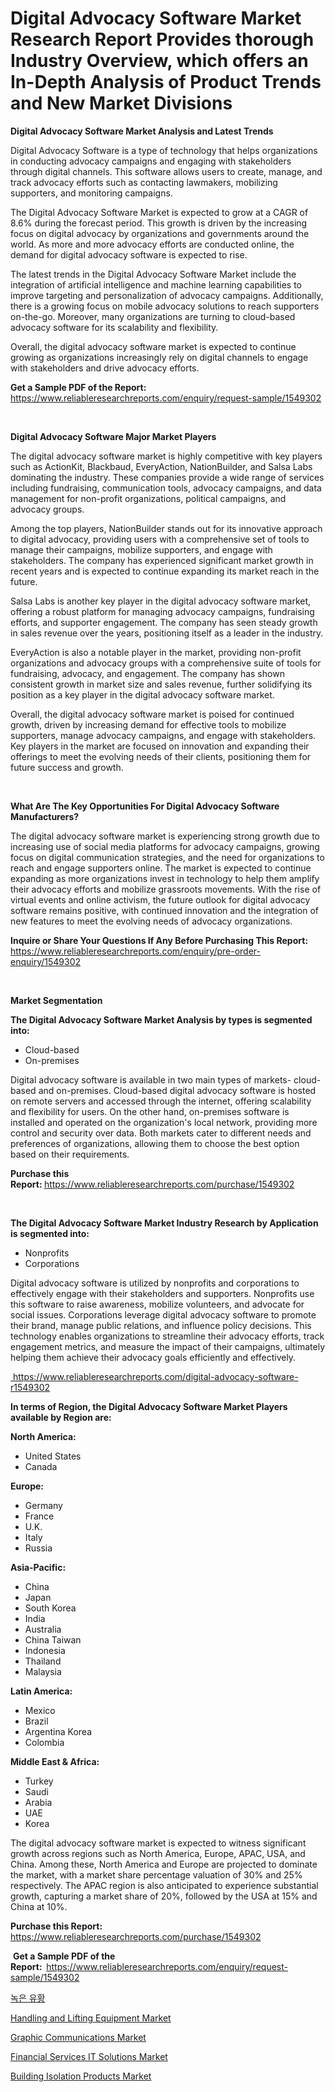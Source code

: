 <p><h1>Digital Advocacy Software Market Research Report Provides thorough Industry Overview, which offers an In-Depth Analysis of Product Trends and New Market Divisions</h1></p><p><strong>Digital Advocacy Software Market Analysis and Latest Trends</strong></p>
<p><p>Digital Advocacy Software is a type of technology that helps organizations in conducting advocacy campaigns and engaging with stakeholders through digital channels. This software allows users to create, manage, and track advocacy efforts such as contacting lawmakers, mobilizing supporters, and monitoring campaigns.</p><p>The Digital Advocacy Software Market is expected to grow at a CAGR of 8.6% during the forecast period. This growth is driven by the increasing focus on digital advocacy by organizations and governments around the world. As more and more advocacy efforts are conducted online, the demand for digital advocacy software is expected to rise.</p><p>The latest trends in the Digital Advocacy Software Market include the integration of artificial intelligence and machine learning capabilities to improve targeting and personalization of advocacy campaigns. Additionally, there is a growing focus on mobile advocacy solutions to reach supporters on-the-go. Moreover, many organizations are turning to cloud-based advocacy software for its scalability and flexibility.</p><p>Overall, the digital advocacy software market is expected to continue growing as organizations increasingly rely on digital channels to engage with stakeholders and drive advocacy efforts.</p></p>
<p><strong>Get a Sample PDF of the Report:&nbsp;</strong> <a href="https://www.reliableresearchreports.com/enquiry/request-sample/1549302">https://www.reliableresearchreports.com/enquiry/request-sample/1549302</a></p>
<p>&nbsp;</p>
<p><strong>Digital Advocacy Software Major Market Players</strong></p>
<p><p>The digital advocacy software market is highly competitive with key players such as ActionKit, Blackbaud, EveryAction, NationBuilder, and Salsa Labs dominating the industry. These companies provide a wide range of services including fundraising, communication tools, advocacy campaigns, and data management for non-profit organizations, political campaigns, and advocacy groups.</p><p>Among the top players, NationBuilder stands out for its innovative approach to digital advocacy, providing users with a comprehensive set of tools to manage their campaigns, mobilize supporters, and engage with stakeholders. The company has experienced significant market growth in recent years and is expected to continue expanding its market reach in the future.</p><p>Salsa Labs is another key player in the digital advocacy software market, offering a robust platform for managing advocacy campaigns, fundraising efforts, and supporter engagement. The company has seen steady growth in sales revenue over the years, positioning itself as a leader in the industry.</p><p>EveryAction is also a notable player in the market, providing non-profit organizations and advocacy groups with a comprehensive suite of tools for fundraising, advocacy, and engagement. The company has shown consistent growth in market size and sales revenue, further solidifying its position as a key player in the digital advocacy software market.</p><p>Overall, the digital advocacy software market is poised for continued growth, driven by increasing demand for effective tools to mobilize supporters, manage advocacy campaigns, and engage with stakeholders. Key players in the market are focused on innovation and expanding their offerings to meet the evolving needs of their clients, positioning them for future success and growth.</p></p>
<p>&nbsp;</p>
<p><strong>What Are The Key Opportunities For Digital Advocacy Software Manufacturers?</strong></p>
<p><p>The digital advocacy software market is experiencing strong growth due to increasing use of social media platforms for advocacy campaigns, growing focus on digital communication strategies, and the need for organizations to reach and engage supporters online. The market is expected to continue expanding as more organizations invest in technology to help them amplify their advocacy efforts and mobilize grassroots movements. With the rise of virtual events and online activism, the future outlook for digital advocacy software remains positive, with continued innovation and the integration of new features to meet the evolving needs of advocacy organizations.</p></p>
<p><strong>Inquire or Share Your Questions If Any Before Purchasing This Report:</strong> <a href="https://www.reliableresearchreports.com/enquiry/pre-order-enquiry/1549302">https://www.reliableresearchreports.com/enquiry/pre-order-enquiry/1549302</a></p>
<p>&nbsp;</p>
<p><strong>Market Segmentation</strong></p>
<p><strong>The Digital Advocacy Software Market Analysis by types is segmented into:</strong></p>
<p><ul><li>Cloud-based</li><li>On-premises</li></ul></p>
<p><p>Digital advocacy software is available in two main types of markets- cloud-based and on-premises. Cloud-based digital advocacy software is hosted on remote servers and accessed through the internet, offering scalability and flexibility for users. On the other hand, on-premises software is installed and operated on the organization's local network, providing more control and security over data. Both markets cater to different needs and preferences of organizations, allowing them to choose the best option based on their requirements.</p></p>
<p><strong>Purchase this Report:&nbsp;</strong><a href="https://www.reliableresearchreports.com/purchase/1549302">https://www.reliableresearchreports.com/purchase/1549302</a></p>
<p>&nbsp;</p>
<p><strong>The Digital Advocacy Software Market Industry Research by Application is segmented into:</strong></p>
<p><ul><li>Nonprofits</li><li>Corporations</li></ul></p>
<p><p>Digital advocacy software is utilized by nonprofits and corporations to effectively engage with their stakeholders and supporters. Nonprofits use this software to raise awareness, mobilize volunteers, and advocate for social issues. Corporations leverage digital advocacy software to promote their brand, manage public relations, and influence policy decisions. This technology enables organizations to streamline their advocacy efforts, track engagement metrics, and measure the impact of their campaigns, ultimately helping them achieve their advocacy goals efficiently and effectively.</p></p>
<p><a href="https://www.reliableresearchreports.com/digital-advocacy-software-r1549302">&nbsp;https://www.reliableresearchreports.com/digital-advocacy-software-r1549302</a></p>
<p><strong>In terms of Region, the Digital Advocacy Software Market Players available by Region are:</strong></p>
<p>
    <p> <strong> North America: </strong>
        <ul>
            <li>United States</li>
            <li>Canada</li>
        </ul>
        </p> 
    <p> <strong> Europe: </strong>
        <ul>
            <li>Germany</li>
            <li>France</li>
            <li>U.K.</li>
            <li>Italy</li>
            <li>Russia</li>
        </ul>
        </p> 
    <p> <strong> Asia-Pacific: </strong>
        <ul>
            <li>China</li>
            <li>Japan</li>
            <li>South Korea</li>
            <li>India</li>
            <li>Australia</li>
            <li>China Taiwan</li>
            <li>Indonesia</li>
            <li>Thailand</li>
            <li>Malaysia</li>
        </ul>
        </p> 
    <p> <strong> Latin America: </strong>
        <ul>
            <li>Mexico</li>
            <li>Brazil</li>
            <li>Argentina Korea</li>
            <li>Colombia</li>
        </ul>
        </p> 
    <p> <strong> Middle East & Africa: </strong>
        <ul>
            <li>Turkey</li>
            <li>Saudi</li>
            <li>Arabia</li>
            <li>UAE</li>
            <li>Korea</li>
        </ul>
    </p>
    </p>
<p><p>The digital advocacy software market is expected to witness significant growth across regions such as North America, Europe, APAC, USA, and China. Among these, North America and Europe are projected to dominate the market, with a market share percentage valuation of 30% and 25% respectively. The APAC region is also anticipated to experience substantial growth, capturing a market share of 20%, followed by the USA at 15% and China at 10%.</p></p>
<p><strong>Purchase this Report: </strong><a href="https://www.reliableresearchreports.com/purchase/1549302">https://www.reliableresearchreports.com/purchase/1549302</a></p>
<p>&nbsp;<strong>Get a Sample PDF of the Report:&nbsp;&nbsp;</strong><a href="https://www.reliableresearchreports.com/enquiry/request-sample/1549302">https://www.reliableresearchreports.com/enquiry/request-sample/1549302</a></p>
<p><strong></strong></p>
<p><p><a href="https://github.com/AlexanderElliott1993/Market-Research-Report-List-2/blob/main/407945158093.md">녹은 유황</a></p><p><a href="https://issuu.com/reportprime-2/docs/handling-and-lifting-equipment-market-size-2030.pp">Handling and Lifting Equipment Market</a></p><p><a href="https://github.com/gcimaudf65/Market-Research-Report-List-2/blob/main/graphic-communications-market.md">Graphic Communications Market</a></p><p><a href="https://github.com/dmmanir420/Market-Research-Report-List-2/blob/main/financial-services-it-solutions-market.md">Financial Services IT Solutions Market</a></p><p><a href="https://www.linkedin.com/pulse/evaluating-global-building-isolation-products-market-trends-qgmqc?trackingId=uWAI%2BaK%2B8%2FW%2Fw3IfS8lK9Q%3D%3D">Building Isolation Products Market</a></p></p>